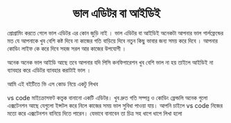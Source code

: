 <h1 align="center">ভাল এডিটর বা আইডিই</h1>
প্রোগ্রামিং করতে গেলে ভাল এডিটর এর কোন জুড়ি নাই । ভাল এডিটর বা আইডিই অনেকটা আপনার ভাল গার্লফ্রেন্ডের মত যে আপনাকে খুব বেশি কষ্ট দিবে না কাজের গতি বাড়িয়ে দিবে নতুন কিছু ভাবার জন্য সময় করে দিবে । আপনার কোডিং লাইফ কে করে দিবে সহজ সরল আর কাজের উপযোগী । 

অনেক অনেক ভাল আইডি আছে তবে আপনার যদি পিসি কনফিগারেশন খুব বেশি ভাল না হয় তাইলে আইডিই না ব্যাবহার করে এডিটর ব্যাবহার করাটাই ভাল । 

আমি এই বইটিতে ভি এস কোড নিয়ে একটু লিখব 

vs code মাইক্রোসফট কতৃক বানানো একটি এডিটর। খুব দ্রুত গতি সম্পন্ন ও কোডিং ফ্রেন্ডলি অনেক গুলো এক্সটেনশন আছে যেগুলো ইন্সটল করে নিলে কাজের সময় ভাল সুবিধা পাওয়া যায়।  আপনি চাইলে vs code নিজের মতো করে এক্সটেনশন বানিয়ে দিতে পারেন। যেভাবে বানাবেন তা চিত্র সহ ধাপে ধাপে লিখা হলো

